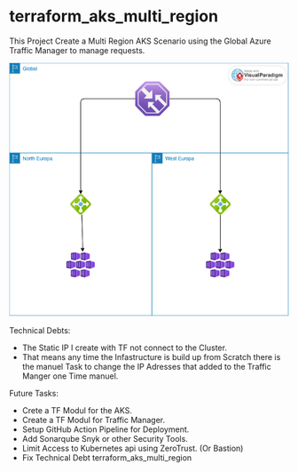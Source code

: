 # terraform_aks_multi_region

This Project Create a Multi Region AKS Scenario using the Global Azure Traffic Manager to manage requests.

![Architecture](architecture.png?raw=true "Title")

Technical Debts: 
- The Static IP I create with TF not connect to the Cluster.
- That means any time the Infastructure is build up from Scratch there is the manuel Task to change the IP Adresses that added to the Traffic Manger one Time manuel.


Future Tasks:
- Crete a TF Modul for the AKS.
- Create a TF Modul for Traffic Manager.
- Setup GitHub Action Pipeline for Deployment.
- Add Sonarqube Snyk or other Security Tools.
- Limit Access to Kubernetes api using ZeroTrust. (Or Bastion)
- Fix Technical Debt terraform_aks_multi_region
